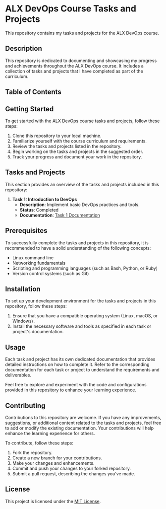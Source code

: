 # ALX DevOps Course Tasks and Projects

This repository contains my tasks and projects for the ALX DevOps course.

## Description

This repository is dedicated to documenting and showcasing my progress and achievements throughout the ALX DevOps course. It includes a collection of tasks and projects that I have completed as part of the curriculum.

## Table of Contents

## Getting Started

To get started with the ALX DevOps course tasks and projects, follow these steps:

1. Clone this repository to your local machine.
2. Familiarize yourself with the course curriculum and requirements.
3. Review the tasks and projects listed in the repository.
4. Begin working on the tasks and projects in the suggested order.
5. Track your progress and document your work in the repository.

## Tasks and Projects

This section provides an overview of the tasks and projects included in this repository:

1. **Task 1: Introduction to DevOps**
   - **Description**: Implement basic DevOps practices and tools.
   - **Status**: Completed
   - **Documentation**: [Task 1 Documentation](tasks/task1/README.md)


## Prerequisites

To successfully complete the tasks and projects in this repository, it is recommended to have a solid understanding of the following concepts:

- Linux command line
- Networking fundamentals
- Scripting and programming languages (such as Bash, Python, or Ruby)
- Version control systems (such as Git)

## Installation

To set up your development environment for the tasks and projects in this repository, follow these steps:

1. Ensure that you have a compatible operating system (Linux, macOS, or Windows) .
2. Install the necessary software and tools as specified in each task or project's documentation.

## Usage

Each task and project has its own dedicated documentation that provides detailed instructions on how to complete it. Refer to the corresponding documentation for each task or project to understand the requirements and deliverables.

Feel free to explore and experiment with the code and configurations provided in this repository to enhance your learning experience.

## Contributing

Contributions to this repository are welcome. If you have any improvements, suggestions, or additional content related to the tasks and projects, feel free to add or modify the existing documentation. Your contributions will help enhance the learning experience for others.

To contribute, follow these steps:

1. Fork the repository.
2. Create a new branch for your contributions.
3. Make your changes and enhancements.
4. Commit and push your changes to your forked repository.
5. Submit a pull request, describing the changes you've made.

## License

This project is licensed under the [MIT License](LICENSE).
